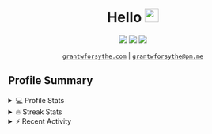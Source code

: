 <h1 align="center">
  Hello
  <img src="https://media.giphy.com/media/hvRJCLFzcasrR4ia7z/giphy.gif" width="28">
</h1>

<p align="center">
   <a href="https://github.com/grantwforsythe"><img src="https://img.shields.io/badge/-grantwforsythe-3a3a3a?style=flat&logo=GitHub&logoColor=white" /></a>
   <a href="https://www.linkedin.com/in/grantwforsythe"><img src="https://img.shields.io/badge/-grantwforsythe-0072b1?style=flat&logo=Linkedin&logoColor=white" /></a>
  <a href="https://twitter.com/grantwforsythe"><img src="https://img.shields.io/badge/-@grantwforsythe-00acee?style=flat&logo=Twitter&logoColor=white" /></a>
<!--   <a href="https://grantwforsythe.com"><img src="https://img.shields.io/badge/-grantwforsythe.com-ffdab9?style=flat&logoColor=white" /></a> -->
</p>

<p align="center">
  <a href="https://grantwforsythe.com"><code>grantwforsythe.com</code></a> |
  <a href="mailto:grantwforsythe@pm.me"><code>grantwforsythe@pm.me</code></a>
</p>
 
<h2 align="left">Profile Summary</h2>
<details>
    <summary>💻 Profile Stats</summary>
    <div align="center">
        <img alt="GitHub stats" src="https://github-readme-stats.vercel.app/api?username=grantwforsythe&count_private=true&show_icons=true&hide=stars&border_radius=7&include_all_commits=true&hide_rank=true&custom_title=Grant%27s%20GitHub%20Stats">
        <img alt="Top languages" src="https://github-readme-stats.vercel.app/api/top-langs/?username=grantwforsythe&hide=jupyter+notebook,vim+script&layout=compact&langs_count=6">
    </div>
    <p style="font-size: 11px;" align="center">
        <strong>Note:</strong> Top languages is only a metric of the languages my public code consists of and doesn't reflect experience or skill level.
    </p>
</details>

<details>
    <summary>🔥 Streak Stats</summary>
        <div align="center">
            <img alt="Streak stats" src="https://github-readme-streak-stats.herokuapp.com/?user=grantwforsythe">
        </div>
</details>

 <details>
    <summary>⚡ Recent Activity</summary>
    
  <!--START_SECTION:activity-->
1. ❗️ Opened issue [#323](https://github.com/rage/java-programming/issues/323) in [rage/java-programming](https://github.com/rage/java-programming)
2. 🎉 Merged PR [#4](https://github.com/grantwforsythe/ARIMA-Model/pull/4) in [grantwforsythe/ARIMA-Model](https://github.com/grantwforsythe/ARIMA-Model)
3. ❗️ Closed issue [#28](https://github.com/proginosko/LeechBlock/issues/28) in [proginosko/LeechBlock](https://github.com/proginosko/LeechBlock)
4. 🗣 Commented on [#28](https://github.com/proginosko/LeechBlock/issues/28) in [proginosko/LeechBlock](https://github.com/proginosko/LeechBlock)
5. 🗣 Commented on [#28](https://github.com/proginosko/LeechBlock/issues/28) in [proginosko/LeechBlock](https://github.com/proginosko/LeechBlock)
  <!--END_SECTION:activity-->
    
 </details>

